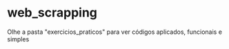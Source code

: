 # web_scrapping
 
Olhe a pasta "exercicios_praticos" para ver códigos aplicados, funcionais e simples
